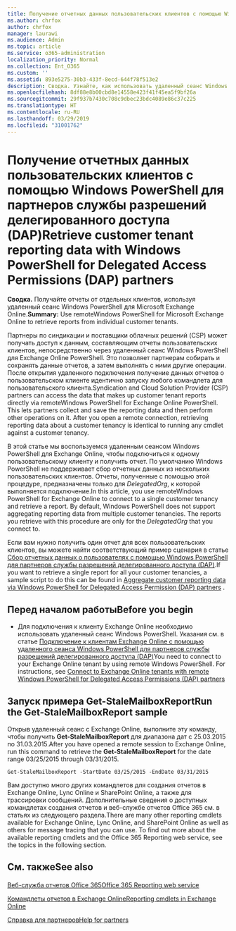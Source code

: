 ```yaml
---
title: Получение отчетных данных пользовательских клиентов с помощью Windows PowerShell для партнеров службы разрешений делегированного доступа (DAP)
ms.author: chrfox
author: chrfox
manager: laurawi
ms.audience: Admin
ms.topic: article
ms.service: o365-administration
localization_priority: Normal
ms.collection: Ent_O365
ms.custom: ''
ms.assetid: 893e5275-30b3-433f-8ecd-644f78f513e2
description: Сводка. Узнайте, как использовать удаленный сеанс Windows PowerShell для Microsoft Exchange Online, чтобы получать отчеты от отдельных пользовательских клиентов.
ms.openlocfilehash: 8df88e8b00cbd8e14558e423f41f45ea5f9bf26a
ms.sourcegitcommit: 29f937b7430c708c9dbec23bdc4089e86c37c225
ms.translationtype: HT
ms.contentlocale: ru-RU
ms.lasthandoff: 03/29/2019
ms.locfileid: "31001762"
---
```

# <a name="retrieve-customer-tenant-reporting-data-with-windows-powershell-for-delegated-access-permissions-dap-partners"></a><span data-ttu-id="0dc92-103">Получение отчетных данных пользовательских клиентов с помощью Windows PowerShell для партнеров службы разрешений делегированного доступа (DAP)</span><span class="sxs-lookup"><span data-stu-id="0dc92-103">Retrieve customer tenant reporting data with Windows PowerShell for Delegated Access Permissions (DAP) partners</span></span>

 <span data-ttu-id="0dc92-104">**Сводка.** Получайте отчеты от отдельных клиентов, используя удаленный сеанс Windows PowerShell для Microsoft Exchange Online.</span><span class="sxs-lookup"><span data-stu-id="0dc92-104">**Summary:** Use remoteWindows PowerShell for Microsoft Exchange Online to retrieve reports from individual customer tenants.</span></span>
  
<span data-ttu-id="0dc92-p101">Партнеры по синдикации и поставщики облачных решений (CSP) может получать доступ к данным, составляющим отчеты пользовательских клиентов, непосредственно через удаленный сеанс Windows PowerShell для Exchange Online PowerShell. Это позволяет партнерам собирать и сохранять данные отчетов, а затем выполнять с ними другие операции. После открытия удаленного подключения получение данных отчетов о пользовательском клиенте идентично запуску любого командлета для пользовательского клиента.</span><span class="sxs-lookup"><span data-stu-id="0dc92-p101">Syndication and Cloud Solution Provider (CSP) partners can access the data that makes up customer tenant reports directly via remoteWindows PowerShell for Exchange Online PowerShell. This lets partners collect and save the reporting data and then perform other operations on it. After you open a remote connection, retrieving reporting data about a customer tenancy is identical to running any cmdlet against a customer tenancy.</span></span>
  
<span data-ttu-id="0dc92-p102">В этой статье мы воспользуемся удаленным сеансом Windows PowerShell для Exchange Online, чтобы подключиться к одному пользовательскому клиенту и получить отчет. По умолчанию Windows PowerShell не поддерживает сбор отчетных данных из нескольких пользовательских клиентов. Отчеты, полученные с помощью этой процедуре, предназначены только для  _DelegatedOrg_, к которой выполняется подключение.</span><span class="sxs-lookup"><span data-stu-id="0dc92-p102">In this article, you use remoteWindows PowerShell for Exchange Online to connect to a single customer tenancy and retrieve a report. By default, Windows PowerShell does not support aggregating reporting data from multiple customer tenancies. The reports you retrieve with this procedure are only for the  _DelegatedOrg_ that you connect to.</span></span>
  
<span data-ttu-id="0dc92-111">Если вам нужно получить один отчет для всех пользовательских клиентов, вы можете найти соответствующий пример сценария в статье [Сбор отчетных данных о пользователях с помощью Windows PowerShell для партнеров службы разрешений делегированного доступа (DAP)](aggregate-customer-reporting-data-via-windows-powershell-for-delegated-access-pe.md).</span><span class="sxs-lookup"><span data-stu-id="0dc92-111">If you want to retrieve a single report for all your customer tenancies, a sample script to do this can be found in [Aggregate customer reporting data via Windows PowerShell for Delegated Access Permission (DAP) partners](aggregate-customer-reporting-data-via-windows-powershell-for-delegated-access-pe.md) .</span></span>
  
## <a name="before-you-begin"></a><span data-ttu-id="0dc92-112">Перед началом работы</span><span class="sxs-lookup"><span data-stu-id="0dc92-112">Before you begin</span></span>

- <span data-ttu-id="0dc92-p103">Для подключения к клиенту Exchange Online необходимо использовать удаленный сеанс Windows PowerShell. Указания см. в статье [Подключение к клиентам Exchange Online с помощью удаленного сеанса Windows PowerShell для партнеров службы разрешений делегированного доступа (DAP)](connect-to-exchange-online-tenants-with-remote-windows-powershell-for-delegated.md)</span><span class="sxs-lookup"><span data-stu-id="0dc92-p103">You need to connect to your Exchange Online tenant by using remote Windows PowerShell. For instructions, see [Connect to Exchange Online tenants with remote Windows PowerShell for Delegated Access Permissions (DAP) partners](connect-to-exchange-online-tenants-with-remote-windows-powershell-for-delegated.md)</span></span>
    
## <a name="run-the-get-stalemailboxreport-sample"></a><span data-ttu-id="0dc92-115">Запуск примера Get-StaleMailboxReport</span><span class="sxs-lookup"><span data-stu-id="0dc92-115">Run the Get-StaleMailboxReport sample</span></span>

<span data-ttu-id="0dc92-116">Открыв удаленный сеанс с Exchange Online, выполните эту команду, чтобы получить **Get-StaleMailboxReport** для диапазона дат с 25.03.2015 по 31.03.2015.</span><span class="sxs-lookup"><span data-stu-id="0dc92-116">After you have opened a remote session to Exchange Online, run this command to retrieve the **Get-StaleMailboxReport** for the date range 03/25/2015 through 03/31/2015.</span></span>
  
```
Get-StaleMailboxReport -StartDate 03/25/2015 -EndDate 03/31/2015
```

<span data-ttu-id="0dc92-p104">Вам доступно много других командлетов для создания отчетов в Exchange Online, Lync Online и SharePoint Online, а также для трассировки сообщений. Дополнительные сведения о доступных командлетах создания отчетов и веб-службе отчетов Office 365 см. в статьях из следующего раздела.</span><span class="sxs-lookup"><span data-stu-id="0dc92-p104">There are many other reporting cmdlets available for Exchange Online, Lync Online, and SharePoint Online as well as others for message tracing that you can use. To find out more about the available reporting cmdlets and the Office 365 Reporting web service, see the topics in the following section.</span></span>
  
## <a name="see-also"></a><span data-ttu-id="0dc92-119">См. также</span><span class="sxs-lookup"><span data-stu-id="0dc92-119">See also</span></span>

#### 

[<span data-ttu-id="0dc92-120">Веб-служба отчетов Office 365</span><span class="sxs-lookup"><span data-stu-id="0dc92-120">Office 365 Reporting web service</span></span>](https://go.microsoft.com/fwlink/p/?LinkId=532777)
  
[<span data-ttu-id="0dc92-121">Командлеты отчетов в Exchange Online</span><span class="sxs-lookup"><span data-stu-id="0dc92-121">Reporting cmdlets in Exchange Online</span></span>](https://go.microsoft.com/fwlink/p/?LinkId=526430)
  
[<span data-ttu-id="0dc92-122">Справка для партнеров</span><span class="sxs-lookup"><span data-stu-id="0dc92-122">Help for partners</span></span>](https://go.microsoft.com/fwlink/p/?LinkID=533477)

